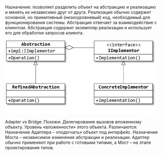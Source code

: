 ﻿Назначение: 
позволяет разделить объект на абстракцию и реализацию и менять их независимо друг от друга.
Реализация обычно содержит основной, но примитивный (низкоуровневый) код, необходимый для функционирования системы.
Абстракция отвечает за взаимодействие с клиентом. 
Абстракция содержит экземпляр реализации и использует его для обработки запросов клиента.

![Screenshot](UML-Bridge.png)

Adapter vs Bridge:
Похожи:
 Делегирование вызовов вложенному объекту.
 Уровень «вложенности» этого объекта.
Различаются:
 Назначение Адаптера – «подогнать» объект под интерфейс. Назначение Моста – независимое изменение абстракции и реализации.
 Адаптер обычно применяют при работе с готовыми типами, а Мост – на этапе проектирования типов.
